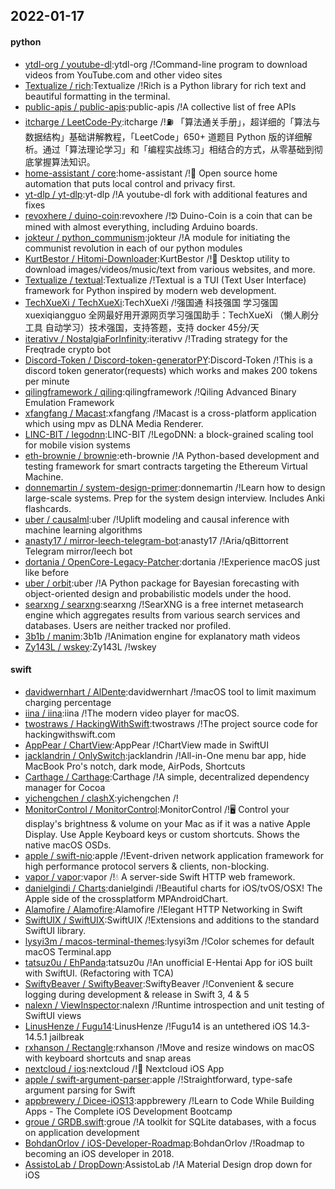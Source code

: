 ## 2022-01-17

#### python
* [ytdl-org / youtube-dl](https://github.com/ytdl-org/youtube-dl):ytdl-org /!Command-line program to download videos from YouTube.com and other video sites
* [Textualize / rich](https://github.com/Textualize/rich):Textualize /!Rich is a Python library for rich text and beautiful formatting in the terminal.
* [public-apis / public-apis](https://github.com/public-apis/public-apis):public-apis /!A collective list of free APIs
* [itcharge / LeetCode-Py](https://github.com/itcharge/LeetCode-Py):itcharge /!⛽️
「算法通关手册」，超详细的「算法与数据结构」基础讲解教程，「LeetCode」650+ 道题目 Python 版的详细解析。通过「算法理论学习」和「编程实战练习」相结合的方式，从零基础到彻底掌握算法知识。
* [home-assistant / core](https://github.com/home-assistant/core):home-assistant /!🏡
Open source home automation that puts local control and privacy first.
* [yt-dlp / yt-dlp](https://github.com/yt-dlp/yt-dlp):yt-dlp /!A youtube-dl fork with additional features and fixes
* [revoxhere / duino-coin](https://github.com/revoxhere/duino-coin):revoxhere /!ᕲ Duino-Coin is a coin that can be mined with almost everything, including Arduino boards.
* [jokteur / python_communism](https://github.com/jokteur/python_communism):jokteur /!A module for initiating the communist revolution in each of our python modules
* [KurtBestor / Hitomi-Downloader](https://github.com/KurtBestor/Hitomi-Downloader):KurtBestor /!🍰
Desktop utility to download images/videos/music/text from various websites, and more.
* [Textualize / textual](https://github.com/Textualize/textual):Textualize /!Textual is a TUI (Text User Interface) framework for Python inspired by modern web development.
* [TechXueXi / TechXueXi](https://github.com/TechXueXi/TechXueXi):TechXueXi /!强国通 科技强国 学习强国 xuexiqiangguo 全网最好用开源网页学习强国助手：TechXueXi （懒人刷分工具 自动学习）技术强国，支持答题，支持 docker 45分/天
* [iterativv / NostalgiaForInfinity](https://github.com/iterativv/NostalgiaForInfinity):iterativv /!Trading strategy for the Freqtrade crypto bot
* [Discord-Token / Discord-token-generatorPY](https://github.com/Discord-Token/Discord-token-generatorPY):Discord-Token /!This is a discord token generator(requests) which works and makes 200 tokens per minute
* [qilingframework / qiling](https://github.com/qilingframework/qiling):qilingframework /!Qiling Advanced Binary Emulation Framework
* [xfangfang / Macast](https://github.com/xfangfang/Macast):xfangfang /!Macast is a cross-platform application which using mpv as DLNA Media Renderer.
* [LINC-BIT / legodnn](https://github.com/LINC-BIT/legodnn):LINC-BIT /!LegoDNN: a block-grained scaling tool for mobile vision systems
* [eth-brownie / brownie](https://github.com/eth-brownie/brownie):eth-brownie /!A Python-based development and testing framework for smart contracts targeting the Ethereum Virtual Machine.
* [donnemartin / system-design-primer](https://github.com/donnemartin/system-design-primer):donnemartin /!Learn how to design large-scale systems. Prep for the system design interview. Includes Anki flashcards.
* [uber / causalml](https://github.com/uber/causalml):uber /!Uplift modeling and causal inference with machine learning algorithms
* [anasty17 / mirror-leech-telegram-bot](https://github.com/anasty17/mirror-leech-telegram-bot):anasty17 /!Aria/qBittorrent Telegram mirror/leech bot
* [dortania / OpenCore-Legacy-Patcher](https://github.com/dortania/OpenCore-Legacy-Patcher):dortania /!Experience macOS just like before
* [uber / orbit](https://github.com/uber/orbit):uber /!A Python package for Bayesian forecasting with object-oriented design and probabilistic models under the hood.
* [searxng / searxng](https://github.com/searxng/searxng):searxng /!SearXNG is a free internet metasearch engine which aggregates results from various search services and databases. Users are neither tracked nor profiled.
* [3b1b / manim](https://github.com/3b1b/manim):3b1b /!Animation engine for explanatory math videos
* [Zy143L / wskey](https://github.com/Zy143L/wskey):Zy143L /!wskey

#### swift
* [davidwernhart / AlDente](https://github.com/davidwernhart/AlDente):davidwernhart /!macOS tool to limit maximum charging percentage
* [iina / iina](https://github.com/iina/iina):iina /!The modern video player for macOS.
* [twostraws / HackingWithSwift](https://github.com/twostraws/HackingWithSwift):twostraws /!The project source code for hackingwithswift.com
* [AppPear / ChartView](https://github.com/AppPear/ChartView):AppPear /!ChartView made in SwiftUI
* [jacklandrin / OnlySwitch](https://github.com/jacklandrin/OnlySwitch):jacklandrin /!All-in-One menu bar app, hide MacBook Pro's notch, dark mode, AirPods, Shortcuts
* [Carthage / Carthage](https://github.com/Carthage/Carthage):Carthage /!A simple, decentralized dependency manager for Cocoa
* [yichengchen / clashX](https://github.com/yichengchen/clashX):yichengchen /!
* [MonitorControl / MonitorControl](https://github.com/MonitorControl/MonitorControl):MonitorControl /!🖥
Control your display's brightness & volume on your Mac as if it was a native Apple Display. Use Apple Keyboard keys or custom shortcuts. Shows the native macOS OSDs.
* [apple / swift-nio](https://github.com/apple/swift-nio):apple /!Event-driven network application framework for high performance protocol servers & clients, non-blocking.
* [vapor / vapor](https://github.com/vapor/vapor):vapor /!💧
A server-side Swift HTTP web framework.
* [danielgindi / Charts](https://github.com/danielgindi/Charts):danielgindi /!Beautiful charts for iOS/tvOS/OSX! The Apple side of the crossplatform MPAndroidChart.
* [Alamofire / Alamofire](https://github.com/Alamofire/Alamofire):Alamofire /!Elegant HTTP Networking in Swift
* [SwiftUIX / SwiftUIX](https://github.com/SwiftUIX/SwiftUIX):SwiftUIX /!Extensions and additions to the standard SwiftUI library.
* [lysyi3m / macos-terminal-themes](https://github.com/lysyi3m/macos-terminal-themes):lysyi3m /!Color schemes for default macOS Terminal.app
* [tatsuz0u / EhPanda](https://github.com/tatsuz0u/EhPanda):tatsuz0u /!An unofficial E-Hentai App for iOS built with SwiftUI. (Refactoring with TCA)
* [SwiftyBeaver / SwiftyBeaver](https://github.com/SwiftyBeaver/SwiftyBeaver):SwiftyBeaver /!Convenient & secure logging during development & release in Swift 3, 4 & 5
* [nalexn / ViewInspector](https://github.com/nalexn/ViewInspector):nalexn /!Runtime introspection and unit testing of SwiftUI views
* [LinusHenze / Fugu14](https://github.com/LinusHenze/Fugu14):LinusHenze /!Fugu14 is an untethered iOS 14.3-14.5.1 jailbreak
* [rxhanson / Rectangle](https://github.com/rxhanson/Rectangle):rxhanson /!Move and resize windows on macOS with keyboard shortcuts and snap areas
* [nextcloud / ios](https://github.com/nextcloud/ios):nextcloud /!📱
Nextcloud iOS App
* [apple / swift-argument-parser](https://github.com/apple/swift-argument-parser):apple /!Straightforward, type-safe argument parsing for Swift
* [appbrewery / Dicee-iOS13](https://github.com/appbrewery/Dicee-iOS13):appbrewery /!Learn to Code While Building Apps - The Complete iOS Development Bootcamp
* [groue / GRDB.swift](https://github.com/groue/GRDB.swift):groue /!A toolkit for SQLite databases, with a focus on application development
* [BohdanOrlov / iOS-Developer-Roadmap](https://github.com/BohdanOrlov/iOS-Developer-Roadmap):BohdanOrlov /!Roadmap to becoming an iOS developer in 2018.
* [AssistoLab / DropDown](https://github.com/AssistoLab/DropDown):AssistoLab /!A Material Design drop down for iOS

